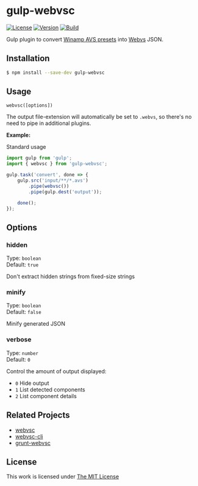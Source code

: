 # gulp-webvsc

[![License](https://img.shields.io/npm/l/gulp-webvsc?style=for-the-badge)](https://github.com/idleberg/gulp-webvsc/blob/main/LICENSE)
[![Version](https://img.shields.io/github/v/release/idleberg/gulp-webvsc?style=for-the-badge)](https://github.com/idleberg/gulp-webvsc/releases)
[![Build](https://img.shields.io/github/actions/workflow/status/idleberg/gulp-webvsc/default.yml?style=for-the-badge)](https://github.com/idleberg/gulp-webvsc/actions)

Gulp plugin to convert [Winamp AVS presets](https://www.wikiwand.com/en/Advanced_Visualization_Studio) into [Webvs](https://github.com/azeem/webvs) JSON.

## Installation

```sh
$ npm install --save-dev gulp-webvsc
```

## Usage

`webvsc([options])`

The output file-extension will automatically be set to `.webvs`, so there's no need to pipe in additional plugins.

**Example:**

Standard usage

```js
import gulp from 'gulp';
import { webvsc } from 'gulp-webvsc';

gulp.task('convert', done => {
	gulp.src('input/**/*.avs')
		.pipe(webvsc())
		.pipe(gulp.dest('output'));

	done();
});
```

## Options

### hidden

Type: `boolean`  
Default: `true`  

Don't extract hidden strings from fixed-size strings

### minify

Type: `boolean`  
Default: `false`  

Minify generated JSON

### verbose

Type: `number`  
Default: `0`  

Control the amount of output displayed:

* `0` Hide output
* `1` List detected components
* `2` List component details

## Related Projects

* [webvsc](https://github.com/grandchild/AVS-File-Decoder)
* [webvsc-cli](https://github.com/idleberg/webvsc-cli)
* [grunt-webvsc](https://github.com/idleberg/grunt-webvsc)

## License

This work is licensed under [The MIT License](https://opensource.org/licenses/MIT)
